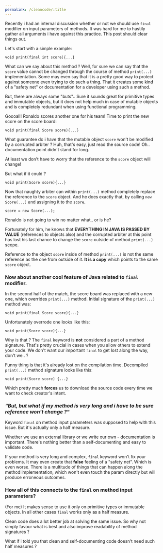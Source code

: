 ```yaml
---
permalink: /cleancode/:title
---
```


Recently i had an internal discussion whether or not we should use `final` modifier on input parameters of methods.
It was hard for me to hastily gather all arguments i have against this practice. This post should clear things out.

Let's start with a simple example:
```
void print(final int score){...}  
```
What can we say about this method ? Well, for sure we can say that the `score` value cannot be changed
through the course of method `print(...)` implementation. Some may even say that it is a pretty good way to protect
against someone even trying to do such a thing. That it creates some kind of a "safety net" or documentation for
a developer using such a method.

But, there are always some "buts".. Sure it sounds great for primitive types and immutable objects, but it does not help
much in case of mutable objects and is completely redundant when using functional programming.

Goooal!! Ronaldo scores another one for his team! Time to print the new score on the score board:
```
void print(final Score score){...}
```
What guarantee do i have that the mutable object `score` won't be modified by a corrupted arbiter ?
Huh, that's easy, just read the source code! Oh.. documentation point didn't stand for long.

At least we don't have to worry that the reference to the `score` object will change!

But what if it could ?
```
void print(Score score){...}
```
Now that naughty arbiter can within `print(...)` method completely replace the reference to the `score` object.
And he does exactly that, by calling `new Score(...)` and assigning it to the `score`.
```
score = new Score(...);
```
Ronaldo is not going to win no matter what.. or is he?

Fortunately for him, he knows that **EVERYTHING IN JAVA IS PASSED BY VALUE** (references to objects also)
and the corrupted arbiter at this point has lost his last chance to change the `score` outside of method `print(...)` scope.

Reference to the object `score` inside of method `print(...)` is not the same reference as the one from outside of it.
**It is a copy** which points to the same `score` object.

### Now about another cool feature of Java related to `final` modifier. 

In the second half of the match, the score board was replaced with a new one, which overrides `print(...)` method.
Initial signature of the `print(...)` method was:
```
void print(final Score score){...}
```
Unfortunately overrode one looks like this:
```
void print(Score score){...}
```
Why is that ? The `final` keyword is **not** considered a part of a method signature.
That's pretty crucial in cases when you allow others to extend your code. We don't want our important `final` to get lost
along the way, don't we.. ?

Funny thing is that it's already lost on the compilation time. Decompiled `print(...)` method signature looks like this:
```
void print(Score score) {...}
```
Which pretty much **forces** us to download the source code every time we want to check creator's intent.

### _"But, but what if my method is very long and i have to be sure reference won't change ?"_
 
Keyword `final` on method input parameters was supposed to help with this issue. But it's actually only a half measure.

Whether we use an external library or we write our own - documentation is important.
There's nothing better than a self-documenting and easy to validate code.

If your method is very long and complex, `final` keyword won't fix your problems. It may even create that **false** feeling
of a "safety net". Which is even worse. There is a multitude of things that can happen along the method implementation,
which won't even touch the param directly but will produce erroneous outcomes.

### How all of this connects to the `final` on method input parameters?

(For me) It makes sense to use it only on primitive types or immutable objects. In all other cases `final` works only as a half measure.

Clean code does a lot better job at solving the same issue. So why not simply favour what is best and also improve readability
of method signatures ?

What if i told you that clean and self-documenting code doesn't need such half measures ?
